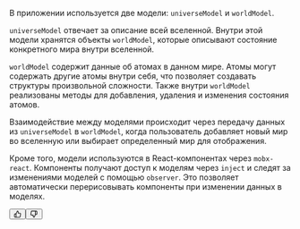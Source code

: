 <div class="relative flex w-[calc(100%-50px)] flex-col gap-1 md:gap-3 lg:w-[calc(100%-115px)]"><div class="flex flex-grow flex-col gap-3"><div class="min-h-[20px] flex flex-col items-start gap-4 whitespace-pre-wrap"><div class="markdown prose w-full break-words dark:prose-invert dark"><p>В приложении используется две модели: <code>universeModel</code> и <code>worldModel</code>.</p><p><code>universeModel</code> отвечает за описание всей вселенной. Внутри этой модели хранятся объекты <code>worldModel</code>, которые описывают состояние конкретного мира внутри вселенной.</p><p><code>worldModel</code> содержит данные об атомах в данном мире. Атомы могут содержать другие атомы внутри себя, что позволяет создавать структуры произвольной сложности. Также внутри <code>worldModel</code> реализованы методы для добавления, удаления и изменения состояния атомов.</p><p>Взаимодействие между моделями происходит через передачу данных из <code>universeModel</code> в <code>worldModel</code>, когда пользователь добавляет новый мир во вселенную или выбирает определенный мир для отображения.</p><p>Кроме того, модели используются в React-компонентах через <code>mobx-react</code>. Компоненты получают доступ к моделям через <code>inject</code> и следят за изменениями моделей с помощью <code>observer</code>. Это позволяет автоматически перерисовывать компоненты при изменении данных в моделях.</p></div></div></div><div class="flex justify-between"><div class="text-gray-400 flex self-end lg:self-center justify-center mt-2 gap-3 md:gap-4 lg:gap-1 lg:absolute lg:top-0 lg:translate-x-full lg:right-0 lg:mt-0 lg:pl-2 visible"><button class="p-1 rounded-md hover:bg-gray-100 hover:text-gray-700 dark:text-gray-400 dark:hover:bg-gray-700 dark:hover:text-gray-200 disabled:dark:hover:text-gray-400"><svg stroke="currentColor" fill="none" stroke-width="2" viewBox="0 0 24 24" stroke-linecap="round" stroke-linejoin="round" class="h-4 w-4" height="1em" width="1em" xmlns="http://www.w3.org/2000/svg"><path d="M14 9V5a3 3 0 0 0-3-3l-4 9v11h11.28a2 2 0 0 0 2-1.7l1.38-9a2 2 0 0 0-2-2.3zM7 22H4a2 2 0 0 1-2-2v-7a2 2 0 0 1 2-2h3"></path></svg></button><button class="p-1 rounded-md hover:bg-gray-100 hover:text-gray-700 dark:text-gray-400 dark:hover:bg-gray-700 dark:hover:text-gray-200 disabled:dark:hover:text-gray-400"><svg stroke="currentColor" fill="none" stroke-width="2" viewBox="0 0 24 24" stroke-linecap="round" stroke-linejoin="round" class="h-4 w-4" height="1em" width="1em" xmlns="http://www.w3.org/2000/svg"><path d="M10 15v4a3 3 0 0 0 3 3l4-9V2H5.72a2 2 0 0 0-2 1.7l-1.38 9a2 2 0 0 0 2 2.3zm7-13h2.67A2.31 2.31 0 0 1 22 4v7a2.31 2.31 0 0 1-2.33 2H17"></path></svg></button></div></div></div>